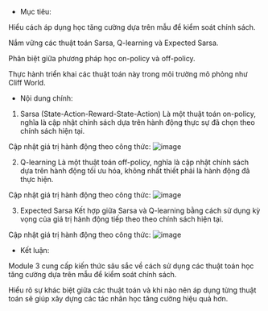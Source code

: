 - Mục tiêu:

Hiểu cách áp dụng học tăng cường dựa trên mẫu để kiểm soát chính sách.

Nắm vững các thuật toán Sarsa, Q-learning và Expected Sarsa.

Phân biệt giữa phương pháp học on-policy và off-policy.

Thực hành triển khai các thuật toán này trong môi trường mô phỏng như Cliff World.

- Nội dung chính:

1. Sarsa (State-Action-Reward-State-Action)
Là một thuật toán on-policy, nghĩa là cập nhật chính sách dựa trên hành động thực sự đã chọn theo chính sách hiện tại.

Cập nhật giá trị hành động theo công thức: ![image](https://github.com/user-attachments/assets/99883868-150a-4209-9b4c-b8668b922c29)

2. Q-learning
Là một thuật toán off-policy, nghĩa là cập nhật chính sách dựa trên hành động tối ưu hóa, không nhất thiết phải là hành động đã thực hiện.

Cập nhật giá trị hành động theo công thức: ![image](https://github.com/user-attachments/assets/9f50dd7c-d9de-407d-9898-a50588e43257)

3. Expected Sarsa
Kết hợp giữa Sarsa và Q-learning bằng cách sử dụng kỳ vọng của giá trị hành động tiếp theo theo chính sách hiện tại.

Cập nhật giá trị hành động theo công thức: ![image](https://github.com/user-attachments/assets/044381a6-12e2-4281-9db7-bad737a869f0)

- Kết luận:

Module 3 cung cấp kiến thức sâu sắc về cách sử dụng các thuật toán học tăng cường dựa trên mẫu để kiểm soát chính sách.

Hiểu rõ sự khác biệt giữa các thuật toán và khi nào nên áp dụng từng thuật toán sẽ giúp xây dựng các tác nhân học tăng cường hiệu quả hơn.



